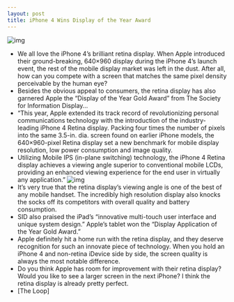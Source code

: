 ```yaml
---
layout: post
title: iPhone 4 Wins Display of the Year Award
---
```

![img](http://media.idownloadblog.com/wp-content/uploads/2011/04/retina-e1301683901759.jpg)
* We all love the iPhone 4’s brilliant retina display. When Apple introduced their ground-breaking, 640×960 display during the iPhone 4’s launch event, the rest of the mobile display market was left in the dust. After all, how can you compete with a screen that matches the same pixel density perceivable by the human eye?
* Besides the obvious appeal to consumers, the retina display has also garnered Apple the “Display of the Year Gold Award” from The Society for Information Display…
* “This year, Apple extended its track record of revolutionizing personal communications technology with the introduction of the industry-leading iPhone 4 Retina display. Packing four times the number of pixels into the same 3.5-in. dia. screen found on earlier iPhone models, the 640×960-pixel Retina display set a new benchmark for mobile display resolution, low power consumption and image quality.
* Utilizing Mobile IPS (in-plane switching) technology, the iPhone 4 Retina display achieves a viewing angle superior to conventional mobile LCDs, providing an enhanced viewing experience for the end user in virtually any application.”
![img](http://media.idownloadblog.com/wp-content/uploads/2011/05/iPhone-4-retina-display.png)
* It’s very true that the retina display’s viewing angle is one of the best of any mobile handset. The incredibly high resolution display also knocks the socks off its competitors with overall quality and battery consumption.
* SID also praised the iPad’s “innovative multi-touch user interface and unique system design.” Apple’s tablet won the “Display Application of the Year Gold Award.”
* Apple definitely hit a home run with the retina display, and they deserve recognition for such an innovate piece of technology. When you hold an iPhone 4 and non-retina iDevice side by side, the screen quality is always the most notable difference.
* Do you think Apple has room for improvement with their retina display? Would you like to see a larger screen in the next iPhone? I think the retina display is already pretty perfect.
* [The Loop]

